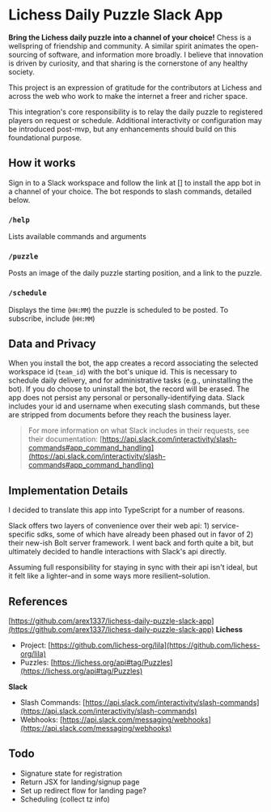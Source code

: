 # Lichess Daily Puzzle Slack App
**Bring the Lichess daily puzzle into a channel of your choice!**
Chess is a wellspring of friendship and community. A similar spirit animates the open-sourcing of software, and information more broadly. I believe that innovation is driven by curiosity, and that sharing is the cornerstone of any healthy society.

This project is an expression of gratitude for the contributors at Lichess and across the web who work to make the internet a freer and richer space.

 This integration's core responsibility is to relay the daily puzzle to registered players on request or schedule. Additional interactivity or configuration may be introduced post-mvp, but any enhancements should build on this foundational purpose.

## How it works

Sign in to a Slack workspace and follow the link at [] to install the app bot in a channel of your choice. The bot responds to slash commands, detailed below.

### `/help`
Lists available commands and arguments

### `/puzzle`
Posts an image of the daily puzzle starting position, and a link to the puzzle.

### `/schedule`
Displays the time (`HH:MM`) the puzzle is scheduled to be posted. To subscribe, include (`HH:MM`)

## Data and Privacy
When you install the bot, the app creates a record associating the selected workspace id (`team_id`) with the bot's unique id. This is necessary to schedule daily delivery, and for administrative tasks (e.g., uninstalling the bot). If you do choose to uninstall the bot, the record will be erased. The app does not persist any personal or personally-identifying data. Slack includes your id and username when executing slash commands, but these are stripped from documents before they reach the business layer. 
> For more information on what Slack includes in their requests, see their documentation: [https://api.slack.com/interactivity/slash-commands#app_command_handling](https://api.slack.com/interactivity/slash-commands#app_command_handling)

## Implementation Details
I decided to translate this app into TypeScript for a number of reasons. 

Slack offers two layers of convenience over their web api: 1\) service-specific sdks, some of which have already been phased out in favor of 2\) their new-ish Bolt server framework. I went back and forth quite a bit, but ultimately decided to handle interactions with Slack's api directly.

Assuming full responsibility for staying in sync with their api isn't ideal, but it felt like a lighter&ndash;and in some ways more resilient&ndash;solution. 

<!-- should also figure out how to handle ssl cert requets -->

## References
[https://github.com/arex1337/lichess-daily-puzzle-slack-app](https://github.com/arex1337/lichess-daily-puzzle-slack-app)
**Lichess**
- Project: [https://github.com/lichess-org/lila](https://github.com/lichess-org/lila)
- Puzzles: [https://lichess.org/api#tag/Puzzles](https://lichess.org/api#tag/Puzzles)

**Slack**
- Slash Commands: [https://api.slack.com/interactivity/slash-commands](https://api.slack.com/interactivity/slash-commands)
- Webhooks: [https://api.slack.com/messaging/webhooks](https://api.slack.com/messaging/webhooks)

## Todo
- Signature state for registration
- Return JSX for landing/signup page
- Set up redirect flow for landing page?
- Scheduling (collect tz info)